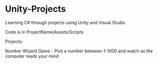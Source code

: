 # Unity-Projects
Learning C# through projects using Unity and Visual Studio

Code is in ProjectName/Assets/Scripts

Projects:

Number Wizard Game - Pick a number between 1-1000 and watch as the computer reads your mind

